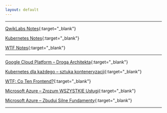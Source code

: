 ```yaml
---
layout: default
---
```



---

[QwikLabs Notes](https://bpelikan.github.io/qwiklabs-notes/){:target="_blank"}

[Kubernetes Notes](https://bpelikan.github.io/KubernetesNotes/){:target="_blank"}

<!-- [AzureLearningNotes](https://bpelikan.github.io/AzureLearningNotes/) -->

[WTF Notes](https://bpelikan.github.io/WTFNotes/){:target="_blank"}

---

[Google Cloud Platform – Droga Architekta](https://szkolachmury.pl/kursy/google-cloud-platform/){:target="_blank"}

[Kubernetes dla każdego – sztuka konteneryzacji](https://szkolachmury.pl/kursy/kontenery-k8s/){:target="_blank"}

[WTF: Co Ten Frontend?](https://edu.devstyle.pl/product/frontend/){:target="_blank"}

[Microsoft Azure – Zrozum WSZYSTKIE Usługi](https://szkolachmury.pl/product/microsoft-azure-zrozum-wszystkie-uslugi/){:target="_blank"}

[Microsoft Azure – Zbuduj Silne Fundamenty](https://szkolachmury.pl/product/microsoft-azure-zbuduj-silne-fundamenty/){:target="_blank"}

---

